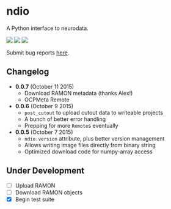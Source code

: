 # ndio
A Python interface to neurodata.

[![](https://img.shields.io/pypi/dm/ndio.svg)](https://pypi.python.org/pypi/ndio)
[![](https://img.shields.io/pypi/v/ndio.svg)](https://pypi.python.org/pypi/ndio)
[![](https://img.shields.io/badge/SfN-2015-blue.svg)](http://www.sfn.org/annual-meeting/neuroscience-2015)

Submit bug reports [here](https://github.com/openconnectome/ndio/issues/new).

## Changelog

- **0.0.7** (October 11 2015)
    - Download RAMON metadata (thanks Alex!)
    - OCPMeta Remote
- **0.0.6** (October 9 2015)
    - `post_cutout` to upload cutout data to writeable projects
    - A bunch of better error handling
    - Prepping for more `Remote`s eventually
- **0.0.5** (October 7 2015)
    - `ndio.version` attribute, plus better version management
    - Allows writing image files directly from binary string
    - Optimized download code for numpy-array access

## Under Development
- [ ] Upload RAMON
- [ ] Download RAMON objects
- [x] Begin test suite
